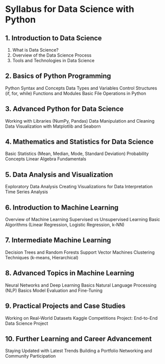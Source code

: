 # Syllabus for Data Science with Python
## 1. Introduction to Data Science

1. What is Data Science?
1. Overview of the Data Science Process
1. Tools and Technologies in Data Science

## 2. Basics of Python Programming

Python Syntax and Concepts
Data Types and Variables
Control Structures (if, for, while)
Functions and Modules
Basic File Operations in Python

## 3. Advanced Python for Data Science

Working with Libraries (NumPy, Pandas)
Data Manipulation and Cleaning
Data Visualization with Matplotlib and Seaborn

## 4. Mathematics and Statistics for Data Science

Basic Statistics (Mean, Median, Mode, Standard Deviation)
Probability Concepts
Linear Algebra Fundamentals

## 5. Data Analysis and Visualization

Exploratory Data Analysis
Creating Visualizations for Data Interpretation
Time Series Analysis

## 6. Introduction to Machine Learning

Overview of Machine Learning
Supervised vs Unsupervised Learning
Basic Algorithms (Linear Regression, Logistic Regression, k-NN)

## 7. Intermediate Machine Learning

Decision Trees and Random Forests
Support Vector Machines
Clustering Techniques (k-means, Hierarchical)

## 8. Advanced Topics in Machine Learning

Neural Networks and Deep Learning Basics
Natural Language Processing (NLP) Basics
Model Evaluation and Fine-Tuning

## 9. Practical Projects and Case Studies

Working on Real-World Datasets
Kaggle Competitions
Project: End-to-End Data Science Project

## 10. Further Learning and Career Advancement

Staying Updated with Latest Trends
Building a Portfolio
Networking and Community Participation
